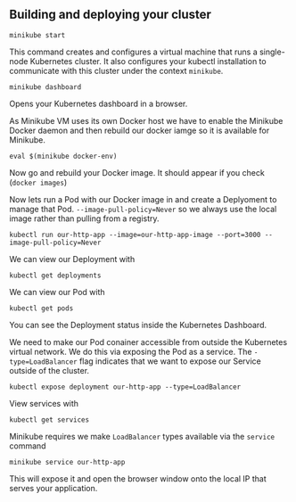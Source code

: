 ## Building and deploying your cluster 

    minikube start

This command creates and configures a virtual machine that runs a single-node Kubernetes cluster. It also configures your kubectl installation to communicate with this cluster under the context `minikube`.

    minikube dashboard

Opens your Kubernetes dashboard in a browser.

As Minikube VM uses its own Docker host we have to enable the Minikube Docker daemon and then rebuild our docker iamge so it is available for Minikube.
        
    eval $(minikube docker-env)

Now go and rebuild your Docker image. It should appear if you check (`docker images`)

Now lets run a Pod with our Docker image in and create a Deplyoment to manage that Pod. `--image-pull-policy=Never` so we always use the local image rather than pulling from a registry.

    kubectl run our-http-app --image=our-http-app-image --port=3000 --image-pull-policy=Never

We can view our Deployment with

    kubectl get deployments

We can view our Pod with 
    
    kubectl get pods

You can see the Deployment status inside the Kubernetes Dashboard.

We need to make our Pod conainer accessible from outside the Kubernetes virtual network. We do this via exposing the Pod as a service. The `-type=LoadBalancer` flag indicates that we want to expose our Service outside of the cluster.

    kubectl expose deployment our-http-app --type=LoadBalancer

View services with

    kubectl get services

Minikube requires we make `LoadBalancer` types available via the `service` command

    minikube service our-http-app

This will expose it and open the browser window onto the local IP that serves your application.